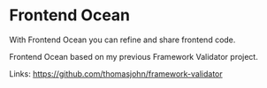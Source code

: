# Frontend Ocean
With Frontend Ocean you can refine and share frontend code.

Frontend Ocean based on my previous Framework Validator project.

Links:
https://github.com/thomasjohn/framework-validator
